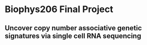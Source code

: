 # Biophys206 Final Project 
## Uncover copy number associative genetic signatures via single cell RNA sequencing
